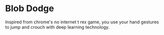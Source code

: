 # Blob Dodge

Inspired from chrome's no internet t rex game, you use your hand gestures to jump and crouch with deep learning technology.
